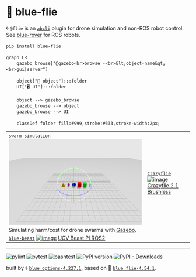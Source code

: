 # 🦋 blue-flie

🌀 `@flie` is an [`abcli`](https://github.com/kamangir/awesome-bash-cli) plugin for drone simulation and non-ROS robot control. See [blue-rover](https://github.com/kamangir/blue-rover) for ROS robots.

```bash
pip install blue-flie
```

```mermaid
graph LR
    gazebo_browse["@gazebo<br>browse -<br>&lt;object-name&gt;<br>gui|server"]

    object["📁 object"]:::folder
    UI["🖥️ UI"]:::folder

    object --> gazebo_browse
    gazebo_browse --> object
    gazebo_browse --> UI

    classDef folder fill:#999,stroke:#333,stroke-width:2px;
```

|   |   |
| --- | --- |
| [`swarm simulation`](./blue_flie/docs/gazebo.md) [![image](https://github.com/kamangir/assets/blob/main/gazebo-gif-1/gazebo-gif-1.gif?raw=true)](./blue_flie/docs/gazebo.md) Simulating harm/cost for drone swarms with [Gazebo](https://gazebosim.org/home). | [`Crazyflie`](./blue_flie/docs/crazyflie.md) [![image](https://www.bitcraze.io/images/documentation/overview/system_overview.jpg)](./blue_flie/docs/crazyflie.md) [Crazyflie 2.1 Brushless](https://www.bitcraze.io/products/crazyflie-2-1-brushless/) |
| [`blue-beast`](https://github.com/kamangir/blue-rover/blob/main/blue_rover/docs/blue-beast.md) [![image](https://github.com/waveshareteam/ugv_rpi/raw/main/media/UGV-Rover-details-23.jpg)](https://github.com/kamangir/blue-rover/blob/main/blue_rover/docs/blue-beast.md) [UGV Beast PI ROS2](https://www.waveshare.com/wiki/UGV_Beast_PI_ROS2) |  |

---


[![pylint](https://github.com/kamangir/blue-flie/actions/workflows/pylint.yml/badge.svg)](https://github.com/kamangir/blue-flie/actions/workflows/pylint.yml) [![pytest](https://github.com/kamangir/blue-flie/actions/workflows/pytest.yml/badge.svg)](https://github.com/kamangir/blue-flie/actions/workflows/pytest.yml) [![bashtest](https://github.com/kamangir/blue-flie/actions/workflows/bashtest.yml/badge.svg)](https://github.com/kamangir/blue-flie/actions/workflows/bashtest.yml) [![PyPI version](https://img.shields.io/pypi/v/blue-flie.svg)](https://pypi.org/project/blue-flie/) [![PyPI - Downloads](https://img.shields.io/pypi/dd/blue-flie)](https://pypistats.org/packages/blue-flie)

built by 🌀 [`blue_options-4.227.1`](https://github.com/kamangir/awesome-bash-cli), based on 🦋 [`blue_flie-4.54.1`](https://github.com/kamangir/blue-flie).
